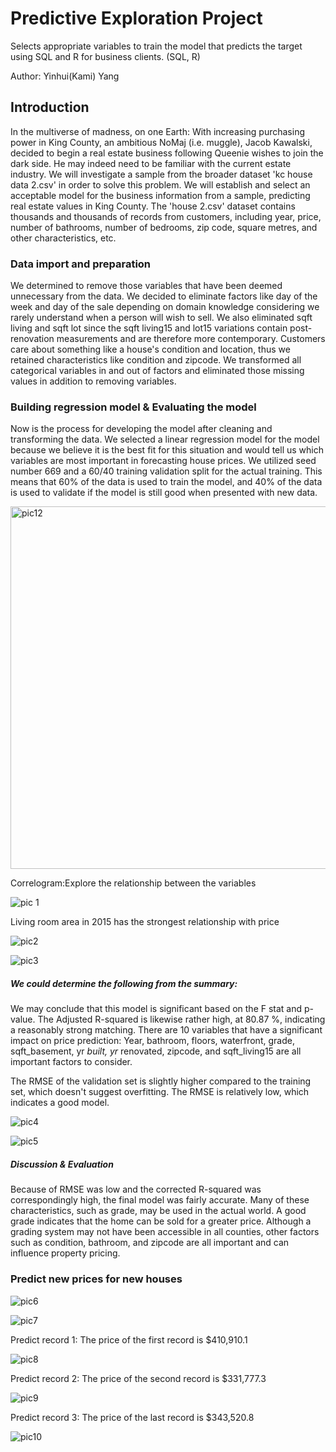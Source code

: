 # Predictive Exploration Project

Selects appropriate variables to train the model that predicts the target using SQL and R for business clients. (SQL, R)

Author: Yinhui(Kami) Yang

## Introduction 

In the multiverse of madness, on one Earth: With increasing purchasing power in King County, an ambitious NoMaj (i.e. muggle), Jacob Kawalski, decided to begin a real estate business following Queenie wishes to join the dark side. He may indeed need to be familiar with the current estate industry. We will investigate a sample from the broader dataset 'kc house data 2.csv' in order to solve this problem. We will establish and select an acceptable model for the business information from a sample, predicting real estate values in King County. The 'house 2.csv' dataset contains thousands and thousands of records from customers, including year, price, number of bathrooms, number of bedrooms, zip code, square metres, and other characteristics, etc.

### Data import and preparation

We determined to remove those variables that have been deemed unnecessary from the data. We decided to eliminate factors like day of the week and day of the sale depending on domain knowledge considering we rarely understand when a person will wish to sell. We also eliminated sqft living and sqft lot since the sqft living15 and lot15 variations contain post-renovation measurements and are therefore more contemporary. Customers care about something like a house's condition and location, thus we retained characteristics like condition and zipcode. We transformed all categorical variables in and out of factors and eliminated those missing values in addition to removing variables.

### Building regression model & Evaluating the model

Now is the process for developing the model after cleaning and transforming the data. We selected a linear regression model for the model because we believe it is the best fit for this situation and would tell us which variables are most important in forecasting house prices. We utilized seed number 669 and a 60/40 training validation split for the actual training. This means that 60% of the data is used to train the model, and 40% of the data is used to validate if the model is still good when presented with new data.

<img width="580" alt="pic12" src="https://user-images.githubusercontent.com/81647911/158213538-e54084cf-4b3d-4dd5-8859-757b8c1c56bf.png">

Correlogram:Explore the relationship between the variables

![pic 1](https://user-images.githubusercontent.com/81647911/158101526-b6045a15-e54c-42af-84b6-874019039630.png)

Living room area in 2015 has the strongest relationship with price


![pic2](https://user-images.githubusercontent.com/81647911/158101581-1b3c3dcb-845b-4713-8d3c-558dda7f2cff.png)

![pic3](https://user-images.githubusercontent.com/81647911/158101599-131e8328-8fd6-4b61-b800-5704b3792e1f.png)

##### We could determine the following from the summary:
We may conclude that this model is significant based on the F stat and p-value. The Adjusted R-squared is likewise rather high, at 80.87 %, indicating a reasonably strong matching. There are 10 variables that have a significant impact on price prediction: Year, bathroom, floors, waterfront, grade, sqft_basement, yr _built, yr_ renovated, zipcode, and sqft_living15 are all important factors to consider. 

The RMSE of the validation set is slightly higher compared to the training set, which doesn't suggest overfitting. The RMSE is relatively low, which indicates a good model.

![pic4](https://user-images.githubusercontent.com/81647911/158102358-5a09d6dd-3756-4f99-b0ab-3a176d9a3d23.png)

![pic5](https://user-images.githubusercontent.com/81647911/158102369-73b637d0-ebdd-41e9-a0cf-cb9a507dbd99.png)

##### Discussion & Evaluation
Because of RMSE was low and the corrected R-squared was correspondingly high, the final model was fairly accurate. Many of these characteristics, such as grade, may be used in the actual world. A good grade indicates that the home can be sold for a greater price. Although a grading system may not have been accessible in all counties, other factors such as condition, bathroom, and zipcode are all important and can influence property pricing.

### Predict new prices for new houses

![pic6](https://user-images.githubusercontent.com/81647911/158102826-8a770b8e-b500-4feb-af69-9b79fcfffc68.png)

![pic7](https://user-images.githubusercontent.com/81647911/158102833-3c908ba7-d280-4b20-81e8-4e6799c17de5.png)


Predict record 1: The price of the first record is $410,910.1

![pic8](https://user-images.githubusercontent.com/81647911/158102863-54035432-97ba-48cb-9331-ffb9756ae678.png)

Predict record 2: The price of the second record is $331,777.3

![pic9](https://user-images.githubusercontent.com/81647911/158102870-fdea77b0-c055-4cbe-b887-60959f233e28.png)

Predict record 3: The price of the last record is $343,520.8

![pic10](https://user-images.githubusercontent.com/81647911/158102877-cebb4552-bb3e-4060-83c8-879ffae53ec5.png)
